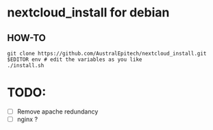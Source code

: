 # nextcloud_install for debian

## HOW-TO
```console
git clone https://github.com/AustralEpitech/nextcloud_install.git
$EDITOR env # edit the variables as you like
./install.sh
```

# TODO:
- [ ] Remove apache redundancy
- [ ] nginx ?

